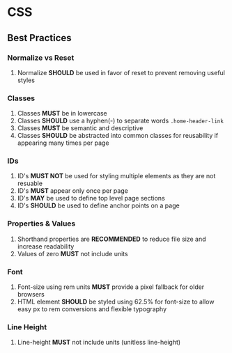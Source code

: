 # CSS

## Best Practices

### Normalize vs Reset
1. Normalize **SHOULD** be used in favor of reset to prevent removing useful styles

### Classes
1. Classes **MUST** be in lowercase
2. Classes **SHOULD** use a hyphen(-) to separate words
`.home-header-link`
3. Classes **MUST** be semantic and descriptive
4. Classes **SHOULD** be abstracted into common classes for reusability if appearing many times per page

### IDs
1. ID's **MUST NOT** be used for styling multiple elements as they are not resuable
2. ID's **MUST** appear only once per page
3. ID's **MAY** be used to define top level page sections
4. ID's **SHOULD** be used to define anchor points on a page

### Properties & Values
1. Shorthand properties are **RECOMMENDED** to reduce file size and increase readability
2. Values of zero **MUST** not include units

### Font
1. Font-size using rem units **MUST** provide a pixel fallback for older browsers
2. HTML element **SHOULD** be styled using 62.5% for font-size to allow easy px to rem conversions and flexible typography

### Line Height
1. Line-height **MUST** not include units (unitless line-height)
